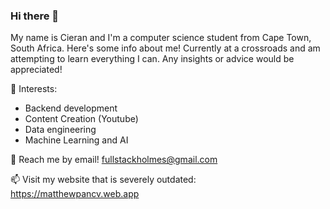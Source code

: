 ### Hi there 👋

My name is Cieran and I'm a computer science student from Cape Town, South Africa. Here's some info about me! Currently at a crossroads and am attempting to learn everything I can. Any insights or advice would be appreciated!

:seedling: Interests:

- Backend development
- Content Creation (Youtube)
- Data engineering
- Machine Learning and AI

:speech_balloon: Reach me by email! fullstackholmes@gmail.com 

:mailbox: Visit my website that is severely outdated: https://matthewpancv.web.app
